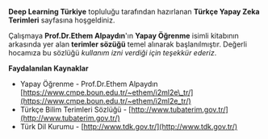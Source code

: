 **Deep Learning Türkiye** topluluğu tarafından hazırlanan **Türkçe Yapay Zeka Terimleri** sayfasına hoşgeldiniz.

Çalışmaya **Prof.Dr.Ethem Alpaydın**'ın **Yapay Öğrenme** isimli kitabının arkasında yer alan **terimler sözüğü** temel alınarak başlanılmıştır. Değerli hocamıza bu sözlüğü _kullanım izni verdiği için_ _teşekkür ederiz_.

**Faydalanılan Kaynaklar**

* Yapay Öğrenme - Prof.Dr.Ethem Alpaydın [https://www.cmpe.boun.edu.tr/~ethem/i2ml2e\_tr/](https://www.cmpe.boun.edu.tr/~ethem/i2ml2e_tr/)
* Türkçe Bilim Terimleri Sözlüğü - [http://www.tubaterim.gov.tr/](http://www.tubaterim.gov.tr/)
* Türk Dil Kurumu - [http://www.tdk.gov.tr/](http://www.tdk.gov.tr/)



